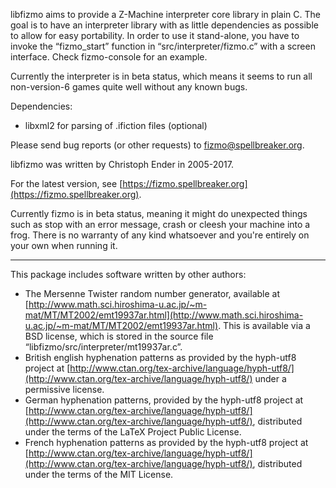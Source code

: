 


libfizmo aims to provide a Z-Machine interpreter core library in plain C. The goal is to have an interpreter library with as little dependencies as possible to allow for easy portability. In order to use it stand-alone, you have to invoke the “fizmo_start” function in “src/interpreter/fizmo.c” with a screen interface. Check fizmo-console for an example.

Currently the interpreter is in beta status, which means it seems to run all non-version-6 games quite well without any known bugs.

Dependencies:       

 - libxml2 for parsing of .ifiction files (optional)



Please send bug reports (or other requests) to fizmo@spellbreaker.org.

libfizmo was written by Christoph Ender in 2005-2017.

For the latest version, see [https://fizmo.spellbreaker.org](https://fizmo.spellbreaker.org).

Currently fizmo is in beta status, meaning it might do unexpected things such as stop with an error message, crash or cleesh your machine into a frog. There is no warranty of any kind whatsoever and you're entirely on your own when running it.

---


This package includes software written by other authors:


 - The Mersenne Twister random number generator, available at [http://www.math.sci.hiroshima-u.ac.jp/~m-mat/MT/MT2002/emt19937ar.html](http://www.math.sci.hiroshima-u.ac.jp/~m-mat/MT/MT2002/emt19937ar.html). This is available via a BSD license, which is stored in the source file “libfizmo/src/interpreter/mt19937ar.c”.
 - British english hyphenation patterns as provided by the hyph-utf8 project at [http://www.ctan.org/tex-archive/language/hyph-utf8/](http://www.ctan.org/tex-archive/language/hyph-utf8/) under a permissive license.
 - German hyphenation patterns, provided by the hyph-utf8 project at [http://www.ctan.org/tex-archive/language/hyph-utf8/](http://www.ctan.org/tex-archive/language/hyph-utf8/), distributed under the terms of the LaTeX Project Public License.
 - French hyphenation patterns as provided by the hyph-utf8 project at [http://www.ctan.org/tex-archive/language/hyph-utf8/](http://www.ctan.org/tex-archive/language/hyph-utf8/), distributed under the terms of the MIT License.


